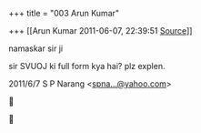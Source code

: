 +++
title = "003 Arun Kumar"

+++
[[Arun Kumar	2011-06-07, 22:39:51 [Source](https://groups.google.com/g/bvparishat/c/sTX8MQryV98)]]



namaskar sir ji  
  
sir SVUOJ ki full form kya hai? plz explen.  
  

2011/6/7 S P Narang \<[spna...@yahoo.com]()\>






